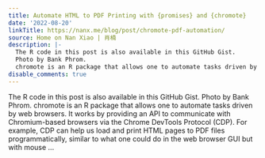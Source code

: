 ```yaml
---
title: Automate HTML to PDF Printing with {promises} and {chromote}
date: '2022-08-20'
linkTitle: https://nanx.me/blog/post/chromote-pdf-automation/
source: Home on Nan Xiao | 肖楠
description: |-
  The R code in this post is also available in this GitHub Gist.
  Photo by Bank Phrom.
  chromote is an R package that allows one to automate tasks driven by web browsers. It works by providing an API to communicate with Chromium-based browsers via the Chrome DevTools Protocol (CDP). For example, CDP can help us load and print HTML pages to PDF files programmatically, similar to what one could do in the web browser GUI but with mouse ...
disable_comments: true
---
```

The R code in this post is also available in this GitHub Gist.
Photo by Bank Phrom.
chromote is an R package that allows one to automate tasks driven by web browsers. It works by providing an API to communicate with Chromium-based browsers via the Chrome DevTools Protocol (CDP). For example, CDP can help us load and print HTML pages to PDF files programmatically, similar to what one could do in the web browser GUI but with mouse ...